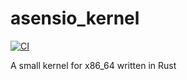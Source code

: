# asensio_kernel
[![CI](https://github.com/asensio-project/asensio_kernel/actions/workflows/ci.yml/badge.svg)](https://github.com/asensio-project/asensio_kernel/actions/workflows/ci.yml)

A small kernel for x86_64 written in Rust
